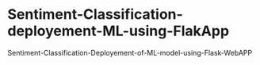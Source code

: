 # Sentiment-Classification-deployement-ML-using-FlakApp
Sentiment-Classification-Deployement-of-ML-model-using-Flask-WebAPP
